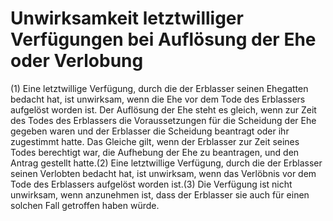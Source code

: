 # Unwirksamkeit letztwilliger Verfügungen bei Auflösung der Ehe oder Verlobung

(1) Eine letztwillige Verfügung, durch die der Erblasser seinen Ehegatten bedacht hat, ist unwirksam, wenn die Ehe vor dem Tode des Erblassers aufgelöst worden ist. Der Auflösung der Ehe steht es gleich, wenn zur Zeit des Todes des Erblassers die Voraussetzungen für die Scheidung der Ehe gegeben waren und der Erblasser die Scheidung beantragt oder ihr zugestimmt hatte. Das Gleiche gilt, wenn der Erblasser zur Zeit seines Todes berechtigt war, die Aufhebung der Ehe zu beantragen, und den Antrag gestellt hatte.(2) Eine letztwillige Verfügung, durch die der Erblasser seinen Verlobten bedacht hat, ist unwirksam, wenn das Verlöbnis vor dem Tode des Erblassers aufgelöst worden ist.(3) Die Verfügung ist nicht unwirksam, wenn anzunehmen ist, dass der Erblasser sie auch für einen solchen Fall getroffen haben würde. 


